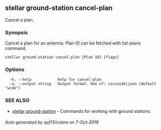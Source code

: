 ## stellar ground-station cancel-plan

Cancel a plan.

### Synopsis

Cancel a plan for an antenna. Plan ID can be fetched with list-plans command.

```
stellar ground-station cancel-plan [Plan ID] [flags]
```

### Options

```
  -h, --help            help for cancel-plan
  -o, --output string   Output format. One of: csv|wide|json (default "wide")
```

### SEE ALSO

* [stellar ground-station](stellar_ground-station.md)	 - Commands for working with ground stations.

###### Auto generated by spf13/cobra on 7-Oct-2019
